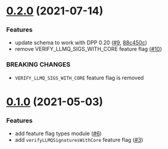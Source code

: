 # [0.2.0](https://github.com/dashevo/feature-flags-contract/compare/v0.1.0...v0.2.0) (2021-07-14)


### Features

* update schema to work with DPP 0.20 ([#9](https://github.com/dashevo/feature-flags-contract/issues/9), [88c450c](https://github.com/dashevo/feature-flags-contract/commit/88c450ca92c61811084f065b853c27c54e7945d9))
* remove VERIFY_LLMQ_SIGS_WITH_CORE feature flag ([#10](https://github.com/dashevo/feature-flags-contract/issues/10))


### BREAKING CHANGES

* `VERIFY_LLMQ_SIGS_WITH_CORE` feature flag is removed



# [0.1.0](https://github.com/dashevo/feature-flags-contract/compare/v0.1.0) (2021-05-03)


### Features

* add feature flag types module ([#6](https://github.com/dashevo/feature-flags-contract/issues/6))
* add `verifyLLMQSignaturesWithCore` feature flag ([#3](https://github.com/dashevo/feature-flags-contract/issues/3))
